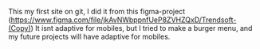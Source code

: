 This my first site on git, I did it from this figma-project (https://www.figma.com/file/jkAvNWbppnfUeP8ZVHZQxD/Trendsoft-(Copy))
It isnt adaptive for mobiles, but I tried to make a burger menu, and my future projects will have adaptive for mobiles.
